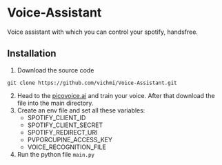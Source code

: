 # Voice-Assistant
Voice assistant with which you can control your spotify, handsfree.

## Installation
1. Download the source code
```
git clone https://github.com/vichmi/Voice-Assistant.git
```
2. Head to the [picovoice.ai](https://picovoice.ai/) and train your voice. After that download the file into the main directory.
3. Create an env file and set all these variables:
     - SPOTIFY_CLIENT_ID
     - SPOTIFY_CLIENT_SECRET
     - SPOTIFY_REDIRECT_URI
     - PVPORCUPINE_ACCESS_KEY
     - VOICE_RECOGNITION_FILE
4. Run the python file `main.py`
